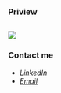 ### Priview
![](assets/images/preview.jpg)
---

### Contact me

- *[LinkedIn](www.linkedin.com/in/kolsoum-shirali)*
- *[Email](kolsoumshirali2002@gmail.com)*
